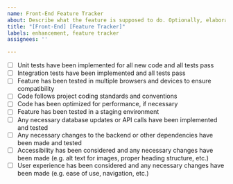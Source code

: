 ```yaml
---
name: Front-End Feature Tracker
about: Describe what the feature is supposed to do. Optionally, elaborate if necessary.
title: "[Front-End] [Feature Tracker]"
labels: enhancement, feature tracker
assignees: ''

---
```


- [ ] Unit tests have been implemented for all new code and all tests pass
- [ ] Integration tests have been implemented and all tests pass
- [ ] Feature has been tested in multiple browsers and devices to ensure compatibility
- [ ] Code follows project coding standards and conventions
- [ ] Code has been optimized for performance, if necessary
- [ ] Feature has been tested in a staging environment
- [ ] Any necessary database updates or API calls have been implemented and tested
- [ ] Any necessary changes to the backend or other dependencies have been made and tested
- [ ] Accessibility has been considered and any necessary changes have been made (e.g. alt text for images, proper heading structure, etc.)
- [ ] User experience has been considered and any necessary changes have been made (e.g. ease of use, navigation, etc.)
